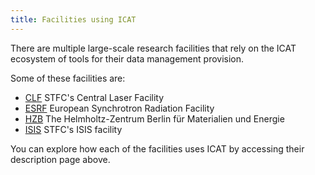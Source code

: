 ```yaml
---
title: Facilities using ICAT
---
```


There are multiple large-scale research facilities that rely on the ICAT ecosystem of tools for their data management provision.

Some of these facilities are:

- [CLF](/collaboration/facilities/clf/) STFC's Central Laser Facility
- [ESRF](/collaboration/facilities/esrf/) European Synchrotron Radiation Facility
- [HZB](/collaboration/facilities/hzb/) The Helmholtz-Zentrum Berlin für Materialien und Energie
- [ISIS](/collaboration/facilities/isis/) STFC's ISIS facility

You can explore how each of the facilities uses ICAT by accessing their description page above.